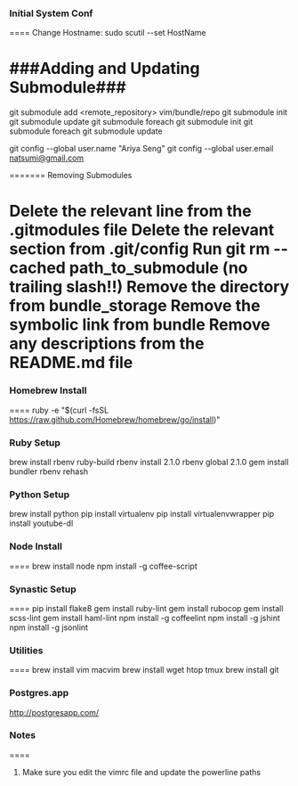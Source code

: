 ### Initial System Conf 
====
Change Hostname: 
	sudo scutil --set HostName


###Adding and Updating Submodule###
=======
git submodule add <remote_repository> vim/bundle/repo
git submodule init
git submodule update
git submodule foreach git submodule init
git submodule foreach git submodule update

git config --global user.name "Ariya Seng"
git config --global user.email natsumi@gmail.com

=======
Removing Submodules

Delete the relevant line from the .gitmodules file
Delete the relevant section from .git/config
Run git rm --cached path_to_submodule (no trailing slash!!)
Remove the directory from bundle_storage
Remove the symbolic link from bundle
Remove any descriptions from the README.md file
=======


### Homebrew Install
====
  ruby -e "$(curl -fsSL https://raw.github.com/Homebrew/homebrew/go/install)"

### Ruby Setup
  brew install rbenv ruby-build
  rbenv install 2.1.0
  rbenv global 2.1.0
  gem install bundler
  rbenv rehash

### Python Setup
  brew install python
  pip install virtualenv
  pip install virtualenvwrapper
  pip install youtube-dl

### Node Install
====
  brew install node
  npm install -g coffee-script

### Synastic Setup
====
  pip install flake8
  gem install ruby-lint
  gem install rubocop
  gem install scss-lint
  gem install haml-lint
  npm install -g coffeelint
  npm install -g jshint
  npm install -g jsonlint
  
### Utilities
====
  brew install vim macvim
  brew install wget htop tmux
  brew install git

### Postgres.app
  http://postgresapp.com/

### Notes
====
  1. Make sure you edit the vimrc file and update the powerline paths
